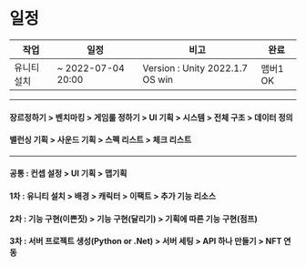 # 일정


작업|일정|비고|완료
----|----|----|---- 
유니티 설치|~ 2022-07-04 20:00 | Version : Unity 2022.1.7 OS win | 맴버1 OK 

----

#### 장르정하기 > 벤치마킹 > 게임룰 정하기 > UI 기획 > 시스템 > 전체 구조 > 데이터 정의
#### 밸런싱 기획 > 사운드 기획 > 스펙 리스트 > 체크 리스트 

----

#### 공통 : 컨셉 설정 > UI 기획 > 맵기획
#### 1차 : 유니티 설치 > 배경 > 캐릭터 > 이팩트 > 추가 기능 리소스
#### 2차 : 기능 구현(이쁜짓) > 기능 구현(달리기) > 기획에 따른 기능 구현(점프)
#### 3차 : 서버 프로젝트 생성(Python or .Net) > 서버 세팅 > API 하나 만들기 > NFT 연동
